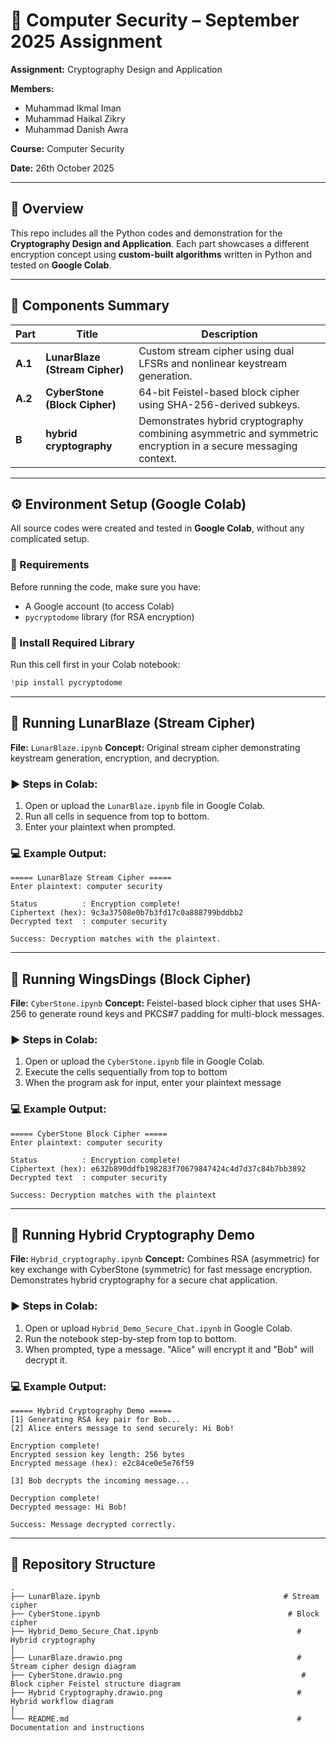 # 🧠 Computer Security – September 2025 Assignment

**Assignment:** Cryptography Design and Application 

**Members:** 
* Muhammad Ikmal Iman 
* Muhammad Haikal Zikry
* Muhammad Danish Awra

**Course:** Computer Security

**Date:** 26th October 2025

---

## 📘 Overview

This repo includes all the Python codes and demonstration for the **Cryptography Design and Application**.
Each part showcases a different encryption concept using **custom-built algorithms** written in Python and tested on **Google Colab**.

---

## 🧩 Components Summary

| Part    | Title                                        | Description                                                                                                   |
| ------- | -------------------------------------------- | ------------------------------------------------------------------------------------------------------------- |
| **A.1** |  **LunarBlaze (Stream Cipher)**            | Custom stream cipher using dual LFSRs and nonlinear keystream generation.                                     |
| **A.2** |  **CyberStone (Block Cipher)**             | 64-bit Feistel-based block cipher using SHA-256-derived subkeys.                                              |
| **B**   |  **hybrid cryptography**                   | Demonstrates hybrid cryptography combining asymmetric and symmetric encryption in a secure messaging context. |

---

## ⚙️ Environment Setup (Google Colab)

All source codes were created and tested in **Google Colab**, without any complicated setup.

### 🧾 Requirements

Before running the code, make sure you have:

* A Google account (to access Colab)
* `pycryptodome` library (for RSA encryption)

### 🔧 Install Required Library

Run this cell first in your Colab notebook:

```python
!pip install pycryptodome
```

---

## 🥭 Running LunarBlaze (Stream Cipher)

**File:** `LunarBlaze.ipynb`
**Concept:** Original stream cipher demonstrating keystream generation, encryption, and decryption.

### ▶️ Steps in Colab:

1. Open or upload the `LunarBlaze.ipynb` file in Google Colab.
2. Run all cells in sequence from top to bottom.
3. Enter your plaintext when prompted.

### 💻 Example Output:

```
===== LunarBlaze Stream Cipher =====
Enter plaintext: computer security

Status          : Encryption complete!
Ciphertext (hex): 9c3a37508e0b7b3fd17c0a888799bddbb2
Decrypted text  : computer security

Success: Decryption matches with the plaintext.
```

---

## 🦅 Running WingsDings (Block Cipher)

**File:** `CyberStone.ipynb`
**Concept:** Feistel-based block cipher that uses SHA-256 to generate round keys and PKCS#7 padding for multi-block messages.

### ▶️ Steps in Colab:

1. Open or upload the `CyberStone.ipynb` file in Google Colab.
2. Execute the cells sequentially from top to bottom
3. When the program ask for input, enter your plaintext message

### 💻 Example Output:

```
===== CyberStone Block Cipher =====
Enter plaintext: computer security

Status          : Encryption complete!
Ciphertext (hex): e632b890ddfb198283f70679847424c4d7d37c84b7bb3892
Decrypted text  : computer security

Success: Decryption matches with the plaintext
```

---

## 🔐 Running Hybrid Cryptography Demo

**File:** `Hybrid_cryptography.ipynb`
**Concept:** Combines RSA (asymmetric) for key exchange with CyberStone (symmetric) for fast message encryption. Demonstrates hybrid cryptography for a secure chat application.

### ▶️ Steps in Colab:

1. Open or upload `Hybrid_Demo_Secure_Chat.ipynb` in Google Colab.
2. Run the notebook step-by-step from top to bottom.
3. When prompted, type a message. "Alice" will encrypt it and "Bob" will decrypt it.

### 💻 Example Output:

```
===== Hybrid Cryptography Demo =====
[1] Generating RSA key pair for Bob...
[2] Alice enters message to send securely: Hi Bob!

Encryption complete!
Encrypted session key length: 256 bytes
Encrypted message (hex): e2c84ce0e5e76f59

[3] Bob decrypts the incoming message...

Decryption complete!
Decrypted message: Hi Bob!

Success: Message decrypted correctly.
```

---

## 📂 Repository Structure

```
.
├── LunarBlaze.ipynb                                         # Stream cipher 
├── CyberStone.ipynb                                          # Block cipher
├── Hybrid_Demo_Secure_Chat.ipynb                               # Hybrid cryptography 
│
├── LunarBlaze.drawio.png                                       # Stream cipher design diagram
├── CyberStone.drawio.png                                        # Block cipher Feistel structure diagram
├── Hybrid Cryptography.drawio.png                              # Hybrid workflow diagram
│
└── README.md                                                   # Documentation and instructions

```


